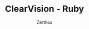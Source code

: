 ---
title: ClearVision - Ruby
author: Zerthox
github: https://github.com/Zerthox/
description_markdown: >-
  A raging, red theme with customizable colors & background!
download: https://github.com/Zerthox/ClearVision
demo: https://cdn.rawgit.com/Zerthox/ClearVision/master/themes/ClearVision_Ruby.theme.css
support: https://discordapp.com/invite/bfH2kC
style: dark
tags:
images:
  - name: ClearVision Ruby Preview
    image: https://i.imgur.com/CoKghZY.png
  - name: ClearVision Ruby Preview - Light Appearance
    image: https://i.imgur.com/78HPof4.jpg
  - name: ClearVision Ruby Preview - Appearance Settings
    image: https://i.imgur.com/hhWe5dh.jpg
    
layout: product
ghcommentid: 31
---